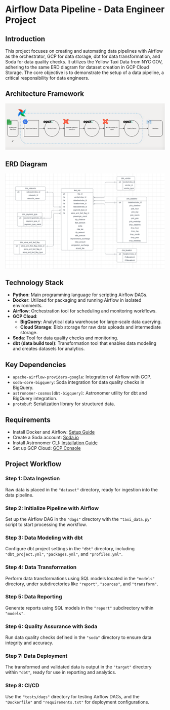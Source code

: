 # Airflow Data Pipeline - Data Engineer Project

## Introduction
This project focuses on creating and automating data pipelines with Airflow as the orchestrator, GCP for data storage, dbt for data transformation, and Soda for data quality checks. It utilizes the Yellow Taxi Data from NYC GOV, adhering to the same ERD diagram for dataset creation in GCP Cloud Storage. The core objective is to demonstrate the setup of a data pipeline, a critical responsibility for data engineers.

## Architecture Framework

![Architecture Framework](https://github.com/tpham45/AirFlow-DataPipelie-Data-Engineer-Project/blob/main/readme%20files/Framework.png)

## ERD Diagram

![ERD Diagram](https://github.com/tpham45/AirFlow-DataPipelie-Data-Engineer-Project/blob/main/readme%20files/ERD%20Diagram.png)


## Technology Stack
- **Python**: Main programming language for scripting Airflow DAGs.
- **Docker**: Utilized for packaging and running Airflow in isolated environments.
- **Airflow**: Orchestration tool for scheduling and monitoring workflows.
- **GCP Cloud**:
  - **BigQuery**: Analytical data warehouse for large-scale data querying.
  - **Cloud Storage**: Blob storage for raw data uploads and intermediate storage.
- **Soda**: Tool for data quality checks and monitoring.
- **dbt (data build tool)**: Transformation tool that enables data modeling and creates datasets for analytics.

## Key Dependencies
- `apache-airflow-providers-google`: Integration of Airflow with GCP.
- `soda-core-bigquery`: Soda integration for data quality checks in BigQuery.
- `astronomer-cosmos[dbt-bigquery]`: Astronomer utility for dbt and BigQuery integration.
- `protobuf`: Serialization library for structured data.

## Requirements
- Install Docker and Airflow: [Setup Guide](#)
- Create a Soda account: [Soda.io](#)
- Install Astronomer CLI: [Installation Guide](#)
- Set up GCP Cloud: [GCP Console](#)

## Project Workflow

### Step 1: Data Ingestion
Raw data is placed in the `"dataset"` directory, ready for ingestion into the data pipeline.

### Step 2: Initialize Pipeline with Airflow
Set up the Airflow DAG in the `"dags"` directory with the `"taxi_data.py"` script to start processing the workflow.

### Step 3: Data Modeling with dbt
Configure dbt project settings in the `"dbt"` directory, including `"dbt_project.yml"`, `"packages.yml"`, and `"profiles.yml"`.

### Step 4: Data Transformation
Perform data transformations using SQL models located in the `"models"` directory, under subdirectories like `"report"`, `"sources"`, and `"transform"`.

### Step 5: Data Reporting
Generate reports using SQL models in the `"report"` subdirectory within `"models"`.

### Step 6: Quality Assurance with Soda
Run data quality checks defined in the `"soda"` directory to ensure data integrity and accuracy.

### Step 7: Data Deployment
The transformed and validated data is output in the `"target"` directory within `"dbt"`, ready for use in reporting and analytics.

### Step 8: CI/CD
Use the `"tests/dags"` directory for testing Airflow DAGs, and the `"Dockerfile"` and `"requirements.txt"` for deployment configurations.
